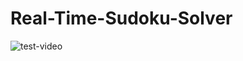 # Real-Time-Sudoku-Solver
<img src="https://github.com/rohanug21cs/Real-Time-Sudoku-Solver/blob/main/test-video.gif" alt="test-video">
